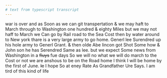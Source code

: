 ```yaml
---
# text from typescript transcript
---
```

war is over and as Soon as we can git transpertation & we may haft to March through to Washington one hundred & eighty Miles but we may not haff to March we Can go by Rail road to the Sea Cost then by water around to New york thare is a very large army to go home. Generl lee Surendred up his hole army to Generl Grant. & then olde Abe lincon got Shot Some how & John son he has Serendred Same as lee. but we expect Some news from Washington in a ~~fluys~~ fue days So we will no what we will do march to the Cost or not we are anshous to be on the Road home I think I will be home by the first of June.  ~~Ie~~ I hope So at eney Rate As Grandfather Ure Says. I am tird of this kind of life